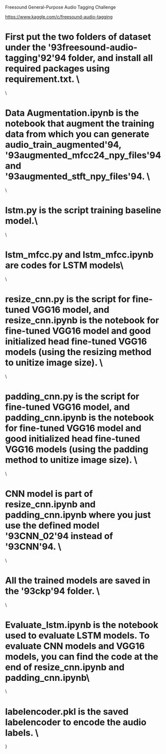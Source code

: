 
Freesound General-Purpose Audio Tagging Challenge

https://www.kaggle.com/c/freesound-audio-tagging


# First put the two folders of dataset under the \'93freesound-audio-tagging\'92\'94 folder, and install all required packages using requirement.txt. \
\
#  Data Augmentation.ipynb is the notebook that augment the training data from which you can generate  audio_train_augmented\'94, \'93augmented_mfcc24_npy_files\'94 and \'93augmented_stft_npy_files\'94. \
\
# lstm.py is the script training baseline model.\
\
# lstm_mfcc.py and lstm_mfcc.ipynb are codes for LSTM models\
\
# resize_cnn.py is the script for fine-tuned VGG16 model, and resize_cnn.ipynb is the notebook for fine-tuned VGG16 model and good initialized head fine-tuned VGG16 models (using the resizing method to unitize image size).  \
\
# padding_cnn.py is the script for fine-tuned VGG16 model, and padding_cnn.ipynb is the notebook for fine-tuned VGG16 model and good initialized head fine-tuned VGG16 models (using the padding method to unitize image size). \
\
# CNN model is part of resize_cnn.ipynb and padding_cnn.ipynb where you just use the defined model \'93CNN_02\'94 instead of \'93CNN\'94. \
\
# All the trained models are saved in the \'93ckp\'94 folder. \
\
# Evaluate_lstm.ipynb is the notebook used to evaluate LSTM models. To evaluate CNN models and VGG16 models, you can find the code at the end of resize_cnn.ipynb and padding_cnn.ipynb\
\
# labelencoder.pkl is the saved labelencoder to encode the audio labels. \
}

